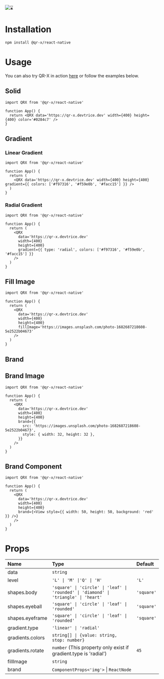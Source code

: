 ![⌛](https://github.com/devtrice/qr-x/assets/26962987/d97e00b9-ddf1-4af7-b1b4-35cd003492d8)

# Installation

```bash
npm install @qr-x/react-native
```

# Usage

You can also try QR-X in action [here](https://qr-x.devtrice.dev/#playground) or follow the examples below.

## Solid

```tsx
import QRX from '@qr-x/react-native'

function App() {
  return <QRX data='https://qr-x.devtrice.dev' width={400} height={400} color='#0284c7' />
}
```

## Gradient

### Linear Gradient

```tsx
import QRX from '@qr-x/react-native'

function App() {
  return (
    <QRX data='https://qr-x.devtrice.dev' width={400} height={400} gradient={{ colors: ['#f97316', '#f59e0b', '#facc15'] }} />
  )
}
```

### Radial Gradient

```tsx
import QRX from '@qr-x/react-native'

function App() {
  return (
    <QRX
      data='https://qr-x.devtrice.dev'
      width={400}
      height={400}
      gradient={{ type: 'radial', colors: ['#f97316', '#f59e0b', '#facc15'] }}
    />
  )
}
```

## Fill Image

```tsx
import QRX from '@qr-x/react-native'

function App() {
  return (
    <QRX
      data='https://qr-x.devtrice.dev'
      width={400}
      height={400}
      fillImage='https://images.unsplash.com/photo-1682687218608-5e2522b04673'
    />
  )
}
```

## Brand

## Brand Image

```tsx
import QRX from '@qr-x/react-native'

function App() {
  return (
    <QRX
      data='https://qr-x.devtrice.dev'
      width={400}
      height={400}
      brand={{
        src: 'https://images.unsplash.com/photo-1682687218608-5e2522b04673',
        style: { width: 32, height: 32 },
      }}
    />
  )
}
```

## Brand Component

```tsx
import QRX from '@qr-x/react-native'

function App() {
  return (
    <QRX
      data='https://qr-x.devtrice.dev'
      width={400}
      height={400}
      brand={<View style={{ width: 50, height: 50, background: 'red' }} />}
    />
  )
}
```

# Props

| Name             | Type                                                                                | Default    |
| :--------------- | :---------------------------------------------------------------------------------- | :--------- |
| data             | `string`                                                                            |            |
| level            | `'L' \| 'M' \|'Q' \| 'H'`                                                           | `'L'`      |
| shapes.body      | `'square' \| 'circle' \| 'leaf' \| 'rounded' \| 'diamond' \| 'triangle' \| 'heart'` | `'square'` |
| shapes.eyeball   | `'square' \| 'circle' \| 'leaf' \| 'rounded'`                                       | `'square'` |
| shapes.eyeframe  | `'square' \| 'circle' \| 'leaf' \| 'rounded'`                                       | `'square'` |
| gradient.type    | `'linear' \| 'radial'`                                                              |            |
| gradients.colors | `string[] \| {value: string, stop: number}`                                         |            |
| gradients.rotate | `number` (This property only exist if gradient.type is 'radial')                    | `45`       |
| fillImage        | `string`                                                                            |            |
| brand            | `ComponentProps<'img'>` \| `ReactNode`                                              |            |
